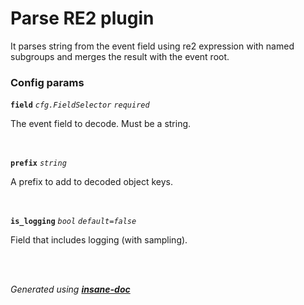 # Parse RE2 plugin
It parses string from the event field using re2 expression with named subgroups and merges the result with the event root.

### Config params
**`field`** *`cfg.FieldSelector`* *`required`* 

The event field to decode. Must be a string.

<br>

**`prefix`** *`string`* 

A prefix to add to decoded object keys.

<br>

**`is_logging`** *`bool`* *`default=false`* 

Field that includes logging (with sampling).

<br>


<br>*Generated using [__insane-doc__](https://github.com/vitkovskii/insane-doc)*